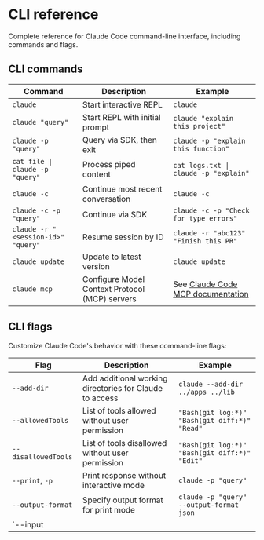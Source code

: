 # CLI reference

Complete reference for Claude Code command-line interface, including commands and flags.

## CLI commands

| Command | Description | Example |
|---------|-------------|---------|
| `claude` | Start interactive REPL | `claude` |
| `claude "query"` | Start REPL with initial prompt | `claude "explain this project"` |
| `claude -p "query"` | Query via SDK, then exit | `claude -p "explain this function"` |
| `cat file \| claude -p "query"` | Process piped content | `cat logs.txt \| claude -p "explain"` |
| `claude -c` | Continue most recent conversation | `claude -c` |
| `claude -c -p "query"` | Continue via SDK | `claude -c -p "Check for type errors"` |
| `claude -r "<session-id>" "query"` | Resume session by ID | `claude -r "abc123" "Finish this PR"` |
| `claude update` | Update to latest version | `claude update` |
| `claude mcp` | Configure Model Context Protocol (MCP) servers | See [Claude Code MCP documentation](/en/docs/claude-code/mcp) |

## CLI flags

Customize Claude Code's behavior with these command-line flags:

| Flag | Description | Example |
|------|-------------|---------|
| `--add-dir` | Add additional working directories for Claude to access | `claude --add-dir ../apps ../lib` |
| `--allowedTools` | List of tools allowed without user permission | `"Bash(git log:*)" "Bash(git diff:*)" "Read"` |
| `--disallowedTools` | List of tools disallowed without user permission | `"Bash(git log:*)" "Bash(git diff:*)" "Edit"` |
| `--print`, `-p` | Print response without interactive mode | `claude -p "query"` |
| `--output-format` | Specify output format for print mode | `claude -p "query" --output-format json` |
| `--input